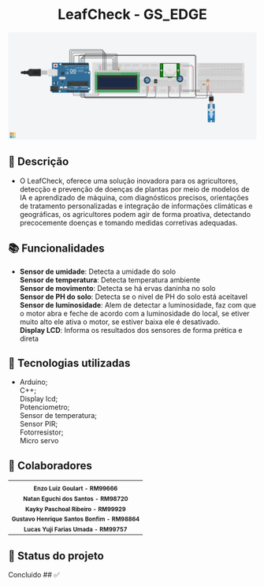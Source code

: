 <h1 align="center">LeafCheck - GS_EDGE</h1>
<img src="./GS_EDGE.png" width="600px;" alt="Foto do Projeto Arduino"/><br>
  
## :memo: Descrição

*  O LeafCheck, oferece uma solução inovadora para os agricultores, detecção e prevenção de doenças de plantas por meio de modelos de IA e aprendizado de máquina, com diagnósticos         precisos, orientações de tratamento personalizadas e integração de informações climáticas e geográficas, os agricultores podem agir de forma proativa, detectando precocemente doenças e    tomando medidas corretivas adequadas.

## :books: Funcionalidades
* 
  <b>Sensor de umidade</b>: Detecta a umidade do solo
  <br>
  <b>Sensor de temperatura</b>: Detecta temperatura ambiente
  <br>
  <b>Sensor de movimento</b>: Detecta se há ervas daninha no solo
  <br>
  <b>Sensor de PH do solo</b>: Detecta se o nivel de PH do solo está aceitavel
  <br>
  <b>Sensor de luminosidade</b>: Alem de detectar a luminosidade, faz com que o motor abra e feche de acordo com a luminosidade do local, se etiver muito alto ele ativa o motor, se estiver baixa ele é desativado.
  <br>
  <b>Display LCD</b>: Informa os resultados dos sensores de forma prética e direta


## :wrench: Tecnologias utilizadas
* Arduino;
  <br>
  C++;
  <br>
  Display lcd;
  <br>
  Potenciometro;
  <br>
  Sensor de temperatura;
  <br>
  Sensor PIR;
  <br>
  Fotorresistor;
  <br>
  Micro servo


## :handshake: Colaboradores
<table>
  <tr>
    <td align="center">
        <sub>
          <b>Enzo Luiz Goulart - RM99666</b>
          <br>
        </sub>
        <sub>
          <b>Natan Eguchi dos Santos - RM98720</b>
          <br>
        </sub>
        <sub>
          <b>Kayky Paschoal Ribeiro - RM99929</b>
          <br>
        </sub>
        <sub>
          <b>Gustavo Henrique Santos Bonfim - RM98864</b>
          <br>
        </sub>
        <sub>
          <b>Lucas Yuji Farias Umada - RM99757 </b>
          <br>
        </sub>
    </td>
  </tr>
</table>

## :dart: Status do projeto
Concluido ## :white_check_mark: